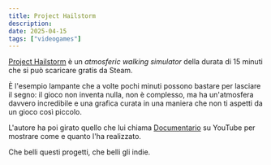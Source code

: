 ```yaml
---
title: Project Hailstorm
description: 
date: 2025-04-15
tags: ["videogames"]
---
```


[Project Hailstorm](https://store.steampowered.com/app/3388760/Project_Hailstorm/) è un *atmosferic walking simulator* della durata di 15 minuti che si può scaricare gratis da Steam.

È l'esempio lampante che a volte pochi minuti possono bastare per lasciare il segno: il gioco non inventa nulla, non è complesso, ma ha un'atmosfera davvero incredibile e una grafica curata in una maniera che non ti aspetti da un gioco così piccolo.

L'autore ha poi girato quello che lui chiama [Documentario](https://www.youtube.com/watch?v=2VKxeXylZb4) su YouTube per mostrare come e quanto l'ha realizzato.

Che belli questi progetti, che belli gli indie.
